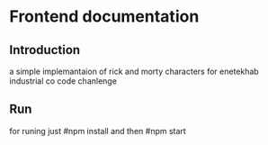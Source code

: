 # Frontend documentation

## Introduction

a simple implemantaion of rick and morty characters for enetekhab industrial co code chanlenge

## Run
for runing just #npm install and then #npm start 
